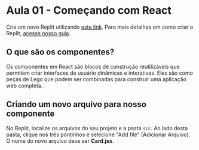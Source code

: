 # Aula 01 - Começando com React

Crie um novo Replit utilizando [este link](https://replit.com/@replit/React-Javascript). Para mais detalhes em como criar o Replit, [acesse nosso guia](./cade?).

## O que são os componentes?
Os componentes em React são blocos de construção reutilizáveis que permitem criar interfaces de usuário dinâmicas e interativas. Eles são como peças de Lego que podem ser combinadas para construir uma aplicação web completa. 


## Criando um novo arquivo para nosso componente

No Replit, localize os arquivos do seu projeto e a pasta `src`. Ao lado desta pasta, clique nos três pontinhos e selecione "Add file" (Adicionar Arquivo). O nome do novo arquivo deve ser **Card.jsx**.
